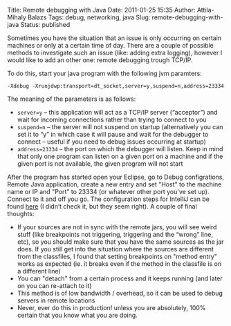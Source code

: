 Title: Remote debugging with Java
Date: 2011-01-25 15:35
Author: Attila-Mihaly Balazs
Tags: debug, networking, java
Slug: remote-debugging-with-java
Status: published

Sometimes you have the situation that an issue is only occurring on
certain machines or only at a certain time of day. There are a couple of
possible methods to investigate such an issue (like: adding extra
logging), however I would like to add an other one: remote debugging
trough TCP/IP.

To do this, start your java program with the following jvm paramters:

    -Xdebug -Xrunjdwp:transport=dt_socket,server=y,suspend=n,address=23334

The meaning of the parameters is as follows:

-   `server=y` – this application will act as a TCP/IP server
    (“acceptor”) and wait for incoming connections rather than trying to
    connect to you
-   `suspend=n` – the server will not suspend on startup (alternatively
    you can set it to “y” in which case it will pause and wait for the
    debugger to connect – useful if you need to debug issues occurring
    at startup)
-   `address=23334` – the port on which the debugger will listen. Keep
    in mind that only one program can listen on a given port on a
    machine and if the given port is not available, the given program
    will not start

After the program has started open your Eclipse, go to Debug
configrations, Remote Java application, create a new entry and set
"Host" to the machine name or IP and "Port" to 23334 (or whatever other
port you've set up). Connect to it and off you go. The configuration
steps for IntelliJ can be found
[here](http://www.javaranch.com/journal/200408/DebuggingServer-sideCode.html)
(I didn’t check it, but they seem right). A couple of final thoughts:

-   If your sources are not in sync with the remote jars, you will see
    weird stuff (like breakpoints not triggering, triggering and the
    “wrong” line, etc), so you should make sure that you have the same
    sources as the jar does. If you still get into the situation where
    the sources are different from the classfiles, I found that setting
    breakpoints on "method entry" works as expected (ie. it breaks even
    if the method in the classfile is on a different line)
-   You can "detach" from a certain process and it keeps running (and
    later on you can re-attach to it)
-   This method is of low bandwidth / overhead, so it can be used to
    debug servers in remote locations
-   Never, ever do this in production! unless you are absolutely, 100%
    certain that you know what you are doing.

